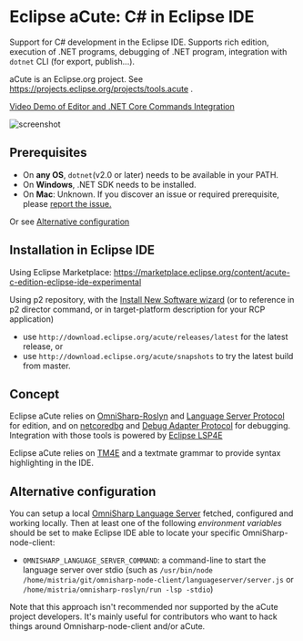 # Eclipse aCute: C# in Eclipse IDE

Support for C# development in the Eclipse IDE. Supports rich edition, execution of .NET programs, debugging of .NET program, integration with `dotnet` CLI (for export, publish...).

aCute is an Eclipse.org project. See https://projects.eclipse.org/projects/tools.acute .

[Video Demo of Editor and .NET Core Commands Integration](https://www.dropbox.com/s/yc60dsoslv0hedd/aCute.mp4)

![screenshot](aCute.png "Screenshot of aCute editor")

## Prerequisites

* On **any OS**, `dotnet`(v2.0 or later) needs to be available in your PATH.
* On **Windows**, .NET SDK needs to be installed.
* On **Mac**: Unknown. If you discover an issue or required prerequisite, please [report the issue.](https://github.com/eclipse/aCute/issues)

Or see [Alternative configuration](#alternative-configuration)

## Installation in Eclipse IDE

Using Eclipse Marketplace: https://marketplace.eclipse.org/content/acute-c-edition-eclipse-ide-experimental

Using p2 repository, with the [Install New Software wizard](http://help.eclipse.org/topic/org.eclipse.platform.doc.user/tasks/tasks-127.htm) (or to reference in p2 director command, or in target-platform description for your RCP application)
* use `http://download.eclipse.org/acute/releases/latest` for the latest release, or
* use `http://download.eclipse.org/acute/snapshots` to try the latest build from master.

## Concept

Eclipse aCute relies on [OmniSharp-Roslyn](https://github.com/OmniSharp/omnisharp-roslyn) and [Language Server Protocol](https://microsoft.github.io/language-server-protocol/) for edition, and on [netcoredbg](https://github.com/Samsung/netcoredbg) and [Debug Adapter Protocol](https://github.com/Microsoft/vscode-debugadapter-node/tree/master/protocol) for debugging. Integration with those tools is powered by [Eclipse LSP4E](http://projects.eclipse.org/technology.lsp4e)

Eclipse aCute relies on [TM4E](http://projects.eclipse.org/technology.tm4e) and a textmate grammar to provide syntax highlighting in the IDE.

## Alternative configuration

You can setup a local [OmniSharp Language Server](https://github.com/OmniSharp/omnisharp-node-client) fetched, configured and working locally. Then at least one of the following *environment variables* should be set to make Eclipse IDE able to locate your specific OmniSharp-node-client:
* `OMNISHARP_LANGUAGE_SERVER_COMMAND`: a command-line to start the language server over stdio (such as `/usr/bin/node /home/mistria/git/omnisharp-node-client/languageserver/server.js` or `/home/mistria/omnisharp-roslyn/run -lsp -stdio`)

Note that this approach isn't recommended nor supported by the aCute project developers. It's mainly useful for contributors who want to hack things around Omnisharp-node-client and/or aCute.
